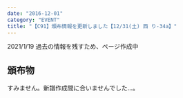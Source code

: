 ```yaml
---
date: "2016-12-01"
category: "EVENT"
title: "【C91】頒布情報を更新しました【12/31(土) 西 り-34a】"
---
```


2021/1/19 過去の情報を残すため、ページ作成中

## 頒布物

すみません。新譜作成間に合いませんでした…。